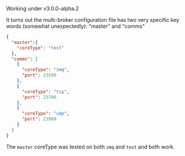 Working under v3.0.0-alpha.2 

It turns out the multi-broker configuration file has two very specific key words (somewhat unexpectedly): "master" and "comms"

```json
{
  "master":{
    "coreType": "test"
  },
  "comms": [
    {
      "coreType": "zmq",
      "port": 23500
    },
    {
      "coreType": "tcp",
      "port": 23700
    },
    {
      "coreType": "udp",
      "port": 23900
    }
  ]
}
```
The `master` coreType was tested on both `zmq` and `test` and both work.

